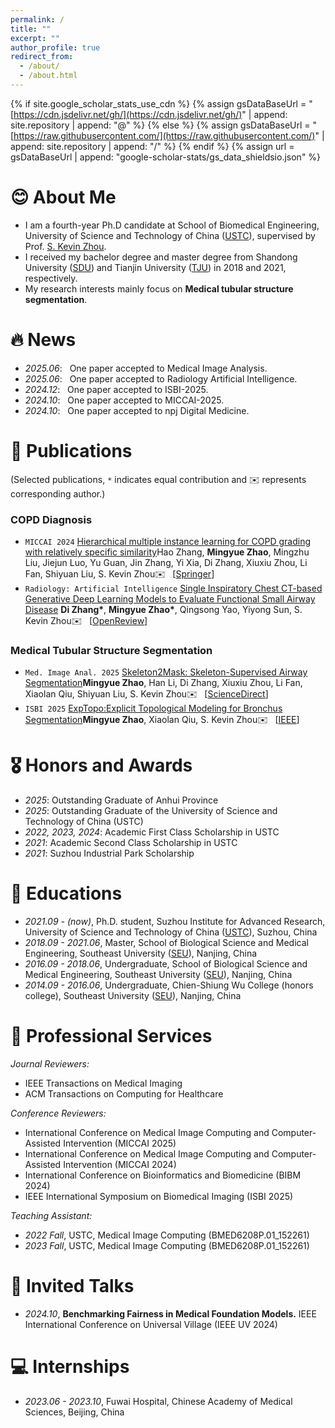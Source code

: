 ```yaml
---
permalink: /
title: ""
excerpt: ""
author_profile: true
redirect_from: 
  - /about/
  - /about.html
---
```

{% if site.google_scholar_stats_use_cdn %}
{% assign gsDataBaseUrl = "[https://cdn.jsdelivr.net/gh/](https://cdn.jsdelivr.net/gh/)" | append: site.repository | append: "@" %}
{% else %}
{% assign gsDataBaseUrl = "[https://raw.githubusercontent.com/](https://raw.githubusercontent.com/)" | append: site.repository | append: "/" %}
{% endif %}
{% assign url = gsDataBaseUrl | append: "google-scholar-stats/gs_data_shieldsio.json" %}

<span class='anchor' id='about-me'></span>

# 😊 About Me

- I am a fourth-year Ph.D candidate at School of Biomedical Engineering, University of Science and Technology of China ([USTC](http://bme.ustc.edu.cn/)), supervised by Prof. [S. Kevin Zhou](https://sz.ustc.edu.cn/en/en_research_show/42.html).
- I received my bachelor degree and master degree from Shandong University ([SDU](https://www.sdu.edu.cn)) and Tianjin University ([TJU](https://www.tju.edu.cn)) in 2018 and 2021, respectively.
- My research interests mainly focus on **Medical tubular structure segmentation**.

# 🔥 News

<!-- - <span style="color:red;">I am seeking for postdoctoral positions in the field of medical image analysis starting in winter 2025. If you have interest in my research, please feel free to contact me</span>. -->
- *2025.06*: &nbsp; One paper accepted to Medical Image Analysis.
- *2025.06*: &nbsp; One paper accepted to Radiology Artificial Intelligence.
- *2024.12*: &nbsp; One paper accepted to ISBI-2025.
- *2024.10*: &nbsp; One paper accepted to MICCAI-2025.
- *2024.10*: &nbsp; One paper accepted to npj Digital Medicine.


# 📝 Publications

(Selected publications, `*` indicates equal contribution and ✉️ represents corresponding author.)

### COPD Diagnosis

- `MICCAI 2024` [Hierarchical multiple instance learning for COPD grading with relatively specific similarity](https://link.springer.com/chapter/10.1007/978-3-031-72378-0_50)Hao Zhang, **Mingyue Zhao**,  Mingzhu Liu, Jiejun Luo, Yu Guan, Jin Zhang, Yi Xia, Di Zhang, Xiuxiu Zhou, Li Fan, Shiyuan Liu, S. Kevin Zhou✉️ &nbsp;&nbsp;[[Springer](https://link.springer.com/chapter/10.1007/978-3-031-72378-0_50)]
- `Radiology: Artificial Intelligence` [Single Inspiratory Chest CT-based Generative Deep Learning Models to Evaluate Functional Small Airway Disease](https://openreview.net/pdf?id=8245ExLB4I)
  **Di Zhang\***, **Mingyue Zhao\***, Qingsong Yao, Yiyong Sun, S. Kevin Zhou✉️ &nbsp;&nbsp;[[OpenReview](https://openreview.net/pdf?id=8245ExLB4I)]

### Medical Tubular Structure Segmentation

- `Med. Image Anal. 2025` [Skeleton2Mask: Skeleton-Supervised Airway Segmentation](https://www.sciencedirect.com/science/article/pii/S0956566322008120)**Mingyue Zhao**, Han Li, Di Zhang, Xiuxiu Zhou, Li Fan, Xiaolan Qiu, Shiyuan Liu, S. Kevin Zhou✉️ &nbsp;&nbsp;[[ScienceDirect](https://www.sciencedirect.com/science/article/pii/S0956566322008120)]
- `ISBI 2025` [ExpTopo:Explicit Topological Modeling for Bronchus Segmentation](https://ieeexplore.ieee.org/document/10980891)**Mingyue Zhao**, Xiaolan Qiu, S. Kevin Zhou✉️ &nbsp;&nbsp;[[IEEE](https://ieeexplore.ieee.org/document/10980891)]

# 🎖 Honors and Awards

- *2025*: Outstanding Graduate of Anhui Province
- *2025*: Outstanding Graduate of the University of Science and Technology of China (USTC)
- *2022, 2023, 2024*: Academic First Class Scholarship in USTC
- *2021*: Academic Second Class Scholarship in USTC
- *2021*: Suzhou Industrial Park Scholarship

# 📖 Educations

- *2021.09 - (now)*, Ph.D. student, Suzhou Institute for Advanced Research, University of Science and Technology of China ([USTC](http://en.ustc.edu.cn/)), Suzhou, China
- *2018.09 - 2021.06*, Master, School of Biological Science and Medical Engineering, Southeast University ([SEU](https://bme.seu.edu.cn)), Nanjing, China
- *2016.09 - 2018.06*, Undergraduate, School of Biological Science and Medical Engineering, Southeast University ([SEU](https://bme.seu.edu.cn)), Nanjing, China
- *2014.09 - 2016.06*, Undergraduate, Chien-Shiung Wu College (honors college), Southeast University ([SEU](https://wjx.seu.edu.cn)), Nanjing, China

# 💬 Professional Services

*Journal Reviewers:*

- IEEE Transactions on Medical Imaging
- ACM Transactions on Computing for Healthcare

*Conference Reviewers:*

- International Conference on Medical Image Computing and Computer-Assisted Intervention (MICCAI 2025)
- International Conference on Medical Image Computing and Computer-Assisted Intervention (MICCAI 2024)
- International Conference on Bioinformatics and Biomedicine (BIBM 2024)
- IEEE International Symposium on Biomedical Imaging (ISBI 2025)

*Teaching Assistant:*

- *2022 Fall*, USTC, Medical Image Computing (BMED6208P.01_152261)
- *2023 Fall*, USTC, Medical Image Computing (BMED6208P.01_152261)

# 💬 Invited Talks

- *2024.10*, **Benchmarking Fairness in Medical Foundation Models.** IEEE International Conference on Universal Village (IEEE UV 2024)

# 💻 Internships

- *2023.06 - 2023.10*, Fuwai Hospital, Chinese Academy of Medical Sciences, Beijing, China
